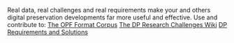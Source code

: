 Real data, real challenges and real requirements make your and others digital preservation developments far more useful and effective.
Use and contribute to:
[The OPF Format Corpus](https://github.com/openplanets/format-corpus)
[The DP Research Challenges Wiki](http://sokrates.ifs.tuwien.ac.at/wiki/index.php/Main_Page)
[DP Requirements and Solutions](http://wiki.opf-labs.org/display/REQ/Digital+Preservation+and+Data+Curation+Requirements+and+Solutions)
